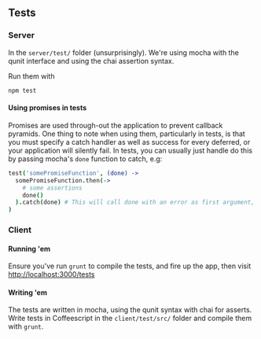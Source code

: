 ## Tests

### Server

In the `server/test/` folder (unsurprisingly). We're using mocha with the qunit
interface and using the chai assertion syntax.

Run them with

`npm test`

#### Using promises in tests

Promises are used through-out the application to prevent callback pyramids. One
thing to note when using them, particularly in tests, is that you must specify a
catch handler as well as success for every deferred, or your application will
silently fail. In tests, you can usually just handle do this by passing mocha's
`done` function to catch, e.g:

```coffeescript
test('somePromiseFunction', (done) ->
  somePromiseFunction.then(->
    # some assertions
    done()
  ).catch(done) # This will call done with an error as first argument, which triggers mocha's error state
)
```

### Client

#### Running 'em

Ensure you've run `grunt` to compile the tests, and fire up the app, then
visit [http://localhost:3000/tests](http://localhost:3000/tests)

#### Writing 'em

The tests are written in mocha, using the qunit syntax with chai for
asserts. Write tests in Coffeescript in the `client/test/src/` folder and
compile them with `grunt`.
